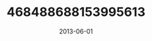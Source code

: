 ---
title: "468488688153995613"
cover: "2013-06-01 16.30.25 468488688153995613_46248401"
photo: "2013-06-01 16.30.25 468488688153995613_46248401"
date: "2013-06-01"
type: "photo"
---